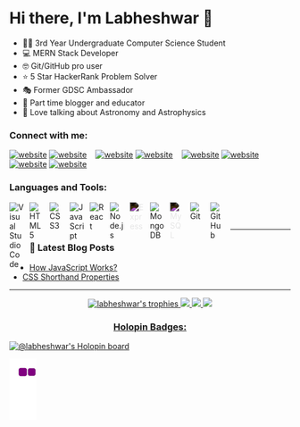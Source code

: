 # Hi there, I'm Labheshwar 👋 

- 👨‍🎓 3rd Year Undergraduate Computer Science Student
- 💻 MERN Stack Developer
- 🤓 Git/GitHub pro user
- ⭐ 5 Star HackerRank Problem Solver
- 🎭 Former GDSC Ambassador 
- 📄 Part time blogger and educator
- 🔭 Love talking about Astronomy and Astrophysics

### Connect with me:


[![website](./img/globe-light.svg)](https://labheshwar.netlify.app/)
[![website](./img/globe-dark.svg)](https://labheshwar.netlify.app/)
&nbsp;&nbsp;
[![website](./img/twitter-light.svg)](https://twitter.com/iamLabeshSharma)
[![website](./img/twitter-dark.svg)](https://twitter.com/iamLabeshSharma)
&nbsp;&nbsp;
[![website](./img/linkedin-light.svg)](https://linkedin.com/in/labheshwar)
[![website](./img/linkedin-dark.svg)](https://linkedin.com/in/labheshwar)
&nbsp;&nbsp;
[![website](./img/instagram-light.svg)](https://www.instagram.com/labesh.json/)
[![website](./img/instagram-dark.svg)](https://www.instagram.com/labesh.json/)

### Languages and Tools:

[<img align="left" alt="Visual Studio Code" width="26px" src="https://cdn.jsdelivr.net/gh/devicons/devicon/icons/vscode/vscode-original.svg" style="padding-right:10px;" />](https://code.visualstudio.com/)
[<img align="left" alt="HTML5" width="26px" src="https://cdn.jsdelivr.net/gh/devicons/devicon/icons/html5/html5-original.svg" style="padding-right:10px;" />](https://developer.mozilla.org/en-US/docs/Glossary/HTML5)
[<img align="left" alt="CSS3" width="26px" src="https://cdn.jsdelivr.net/gh/devicons/devicon/icons/css3/css3-original.svg" style="padding-right:10px;" />](https://developer.mozilla.org/en-US/docs/Web/CSS)
[<img align="left" alt="JavaScript" width="26px" src="https://cdn.jsdelivr.net/gh/devicons/devicon/icons/javascript/javascript-original.svg" style="padding-right:10px;" />](https://developer.mozilla.org/en-US/docs/Web/JavaScript)
[<img align="left" alt="React" width="26px" src="https://cdn.jsdelivr.net/gh/devicons/devicon/icons/react/react-original.svg" style="padding-right:10px;" />](https://reactjs.org/)
[<img align="left" alt="Node.js" width="26px" src="https://cdn.jsdelivr.net/gh/devicons/devicon/icons/nodejs/nodejs-original.svg" style="padding-right:10px;" />](https://nodejs.org/en/)
[<img align="left" alt="Express" width="26px" src="https://cdn.jsdelivr.net/gh/devicons/devicon/icons/express/express-original.svg" style="padding-right:10px; filter: invert(100)" />](https://www.npmjs.com/package/express)
[<img align="left" alt="MongoDB" width="26px" src="https://cdn.jsdelivr.net/gh/devicons/devicon/icons/mongodb/mongodb-original.svg" style="padding-right:10px;" />](https://www.mongodb.com/)
[<img align="left" alt="MySQL" width="26px" src="https://cdn.jsdelivr.net/gh/devicons/devicon/icons/mysql/mysql-original.svg" style="padding-right:10px; filter: invert(100)" />](https://www.mysql.com/)
[<img align="left" alt="Git" width="26px" src="https://cdn.jsdelivr.net/gh/devicons/devicon/icons/git/git-original.svg" style="padding-right:10px;" />](https://git-scm.com/)
[<img align="left" alt="GitHub" width="26px" src="https://user-images.githubusercontent.com/3369400/139447912-e0f43f33-6d9f-45f8-be46-2df5bbc91289.png" style="padding-right:10px;" />](https://github.com/)


<br />
<br />

---

### 📕 Latest Blog Posts

<!-- BLOG-POST-LIST:START -->
- [How JavaScript Works?](https://theslimcoder.com/2022/02/%e2%9c%8d-how-javascript-works/)
- [CSS Shorthand Properties](https://theslimcoder.com/2022/01/%e2%9c%8d%ef%b8%8f-css-shorthand-properties/)
<!-- BLOG-POST-LIST:END -->

---
<p align="center">
    <a align="center" href="https://github.com/ryo-ma/github-profile-trophy"><img src="https://github-profile-trophy.vercel.app/?username=labheshwar&theme=radical&column=7&no-frame=true&&margin-w=15" alt="labheshwar's trophies" />
  <img width="48%" src="https://github-readme-stats.vercel.app/api?username=labheshwar&show_icons=true&theme=radical" />
  <img width="48%" src="https://github-readme-streak-stats.herokuapp.com/?user=labheshwar&show_icons=true&theme=radical" />
  <img width="48%" src="https://github-readme-stats.vercel.app/api/top-langs/?username=labheshwar&layout=compact&&count_private=true&theme=radical&show_icons=true" />
</p>
    
### Holopin Badges:
[![@labheshwar's Holopin board](https://holopin.io/api/user/board?user=labheshwar)](https://holopin.io/@labheshwar)

![snake gif](https://github.com/labheshwar/labheshwar/blob/output/github-contribution-grid-snake.gif)
